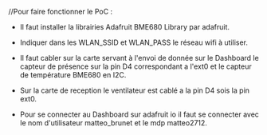 //Pour faire fonctionner le PoC :

- Il faut installer la librairies Adafruit BME680 Library par adafruit.

- Indiquer dans les WLAN_SSID et WLAN_PASS le réseau wifi à utiliser.

- Il faut cabler sur la carte servant à l'envoi de donnée sur le Dashboard le capteur de présence sur la pin D4 correspondant a l'ext0 et le capteur de température BME680 en I2C.

- Sur la carte de reception le ventilateur est cablé a la pin D4 sois la pin ext0.

- Pour se connecter au Dashboard sur adafruit io il faut se connecter avec le nom d'utilisateur matteo_brunet et le mdp matteo2712.
